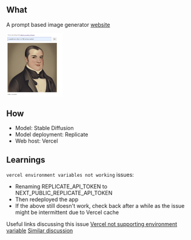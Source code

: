 ## What
A prompt based image generator [website](https://stable-diffusion-nextjs-alpha.vercel.app/)

<img src="https://github.com/hangjoni/stable-diffusion-nextjs/blob/7453fa0f0e75a35793e9cfda3a9220a7e5780d0e/image.png" width="148">

## How 
- Model: Stable Diffusion
- Model deployment: Replicate
- Web host: Vercel

## Learnings
`vercel environment variables not working` issues:
- Renaming REPLICATE_API_TOKEN to NEXT_PUBLIC_REPLICATE_API_TOKEN
- Then redeployed the app
- If the above still doesn't work, check back after a while as the issue might be intermittent due to Vercel cache

Useful links discussing this issue
[Vercel not supporting environment variable](https://github.com/orgs/vercel/discussions/1338#discussioncomment-4692590)
[Similar discussion](https://github.com/vercel/vercel/discussions/5015)
